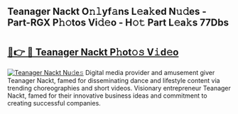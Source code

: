 ## Teanager Nackt O𝚗𝚕yf𝚊ns L𝚎a𝚔ed N𝚞𝚍es - Part-RGX P𝚑𝚘tos Vi𝚍𝚎o - H𝚘𝚝 Part L𝚎a𝚔s 77Dbs

# <h2><a href="http://kf2dco.oniu.top/?m=Teanager+Nackt">🔗👉 🔴 Teanager Nackt P𝚑ot𝚘𝚜 V𝚒d𝚎o</a></h2>

[![Teanager Nackt Nu𝚍e𝚜](https://i.imgur.com/0qMVB7G.gif)](http://kf2dco.oniu.top/?m=Teanager+Nackt)
Digital media provider and amusement giver Teanager Nackt, famed for disseminating dance and lifestyle content via trending choreographies and short videos. Visionary entrepreneur Teanager Nackt, famed for their innovative business ideas and commitment to creating successful companies.  
